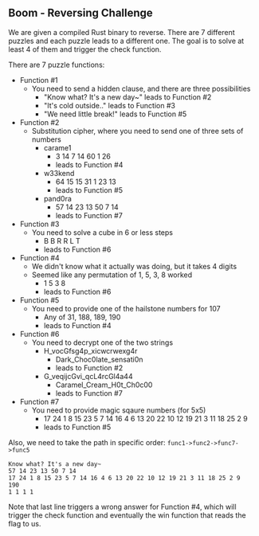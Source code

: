 ## Boom - Reversing Challenge

We are given a compiled Rust binary to reverse. There are 7 different puzzles and each puzzle leads to a different one. The goal is to solve at least 4 of them and trigger the check function.

There are 7 puzzle functions:

* Function #1
  * You need to send a hidden clause, and there are three possibilities
    * "Know what? It's a new day~" leads to Function #2
    * "It's cold outside.." leads to Function #3
    * "We need little break!" leads to Function #5
* Function #2
  * Substitution cipher, where you need to send one of three sets of numbers
    * carame1
      * 3 14 7 14 60 1 26
      * leads to Function #4
    * w33kend
      * 64 15 15 31 1 23 13
      * leads to Function #5
    * pand0ra
      * 57 14 23 13 50 7 14
      * leads to Function #7
* Function #3
  * You need to solve a cube in 6 or less steps
    * B B R R L T
    * leads to Function #6
* Function #4
  * We didn't know what it actually was doing, but it takes 4 digits
  * Seemed like any permutation of 1, 5, 3, 8 worked
    * 1 5 3 8
    * leads to Function #6
* Function #5
  * You need to provide one of the hailstone numbers for 107
    * Any of 31, 188, 189, 190
    * leads to Function #4
* Function #6
  * You need to decrypt one of the two strings
    * H_vocGfsg4p_xicwcrwexg4r
      * Dark_Choc0late_sensati0n
      * leads to Function #2
    * G_veqijcGvi_qcL4rcGl4a44
      * Caramel_Cream_H0t_Ch0c00
      * leads to Function #7
* Function #7
  * You need to provide magic sqaure numbers (for 5x5)
    * 17 24 1 8 15 23 5 7 14 16 4 6 13 20 22 10 12 19 21 3 11 18 25 2 9
    * leads to Function #5



Also, we need to take the path in specific order: `func1->func2->func7->func5`

```
Know what? It's a new day~
57 14 23 13 50 7 14
17 24 1 8 15 23 5 7 14 16 4 6 13 20 22 10 12 19 21 3 11 18 25 2 9
190
1 1 1 1
```

Note that last line triggers a wrong answer for Function #4, which will trigger the check function and eventually the win function that reads the flag to us.
